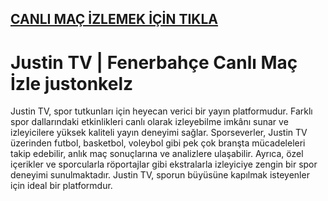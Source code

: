 ## <a href="https://shorten.is/nanotv">CANLI MAÇ İZLEMEK İÇİN TIKLA</a>

# Justin TV | Fenerbahçe Canlı Maç İzle justonkelz

Justin TV, spor tutkunları için heyecan verici bir yayın platformudur. Farklı spor dallarındaki etkinlikleri canlı olarak izleyebilme imkânı sunar ve izleyicilere yüksek kaliteli yayın deneyimi sağlar. Sporseverler, Justin TV üzerinden futbol, basketbol, voleybol gibi pek çok branşta mücadeleleri takip edebilir, anlık maç sonuçlarına ve analizlere ulaşabilir. Ayrıca, özel içerikler ve sporcularla röportajlar gibi ekstralarla izleyiciye zengin bir spor deneyimi sunulmaktadır. Justin TV, sporun büyüsüne kapılmak isteyenler için ideal bir platformdur.
